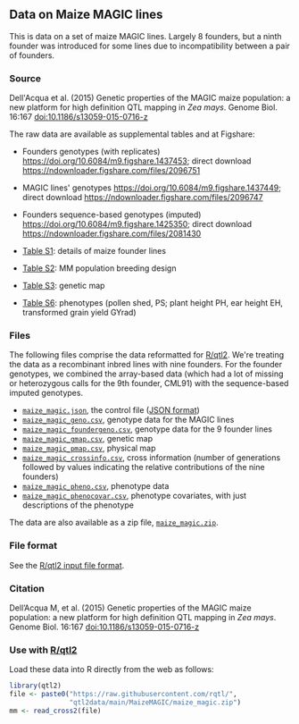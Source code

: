 ## Data on Maize MAGIC lines

This is data on a set of maize MAGIC lines. Largely 8 founders, but a
ninth founder was introduced for some lines due to incompatibility
between a pair of founders.

### Source

Dell'Acqua et al. (2015) Genetic properties of the MAGIC maize
population: a new platform for high definition QTL mapping in _Zea
mays_. Genome Biol. 16:167
[doi:10.1186/s13059-015-0716-z](https://doi.org/10.1186/s13059-015-0716-z)

The raw data are available as supplemental tables and at Figshare:

- Founders genotypes (with replicates)
  <https://doi.org/10.6084/m9.figshare.1437453>;
  direct download
  <https://ndownloader.figshare.com/files/2096751>

- MAGIC lines' genotypes
  <https://doi.org/10.6084/m9.figshare.1437449>;
  direct download
  <https://ndownloader.figshare.com/files/2096747>

- Founders sequence-based genotypes (imputed)
  <https://doi.org/10.6084/m9.figshare.1425350>;
  direct download
  <https://ndownloader.figshare.com/files/2081430>

- [Table S1](https://static-content.springer.com/esm/art%3A10.1186%2Fs13059-015-0716-z/MediaObjects/13059_2015_716_MOESM1_ESM.xlsx):
  details of maize founder lines

- [Table S2](https://static-content.springer.com/esm/art%3A10.1186%2Fs13059-015-0716-z/MediaObjects/13059_2015_716_MOESM2_ESM.xlsx): MM population breeding design

- [Table S3](https://static-content.springer.com/esm/art%3A10.1186%2Fs13059-015-0716-z/MediaObjects/13059_2015_716_MOESM8_ESM.xlsx): genetic map

- [Table S6](https://static-content.springer.com/esm/art%3A10.1186%2Fs13059-015-0716-z/MediaObjects/13059_2015_716_MOESM13_ESM.xlsx): phenotypes (pollen shed, PS; plant height PH, ear height EH, transformed grain yield GYrad)


### Files

The following files comprise the data reformatted for
[R/qtl2](https://kbroman.org/rqtl2). We're treating the data as a
recombinant inbred lines with nine founders. For the founder
genotypes, we combined the array-based data (which had a lot of
missing or heterozygous calls for the 9th founder, CML91) with the
sequence-based imputed genotypes.

- [`maize_magic.json`](maize_magic.json), the control file ([JSON format](https://json.org))
- [`maize_magic_geno.csv`](maize_magic_geno.csv), genotype data for
  the MAGIC lines
- [`maize_magic_foundergeno.csv`](maize_magic_geno.csv), genotype data
  for the 9 founder lines
- [`maize_magic_gmap.csv`](maize_magic_gmap.csv), genetic map
- [`maize_magic_pmap.csv`](maize_magic_pmap.csv), physical map
- [`maize_magic_crossinfo.csv`](maize_magic_covar.csv), cross
  information (number of generations followed by values indicating the
  relative contributions of the nine founders)
- [`maize_magic_pheno.csv`](maize_magic_pheno.csv), phenotype data
- [`maize_magic_phenocovar.csv`](maize_magic_pheno.csv), phenotype
  covariates, with just descriptions of the phenotype

The data are also available as a zip file, [`maize_magic.zip`](maize_magic.zip).


### File format

See the [R/qtl2 input file format](https://kbroman.org/qtl2/assets/vignettes/input_files.html).


### Citation

Dell’Acqua M, et al. (2015) Genetic properties of the MAGIC maize
population: a new platform for high definition QTL mapping in _Zea
mays_. Genome Biol. 16:167
[doi:10.1186/s13059-015-0716-z](https://doi.org/10.1186/s13059-015-0716-z)


### Use with [R/qtl2](https://kbroman.org/qtl2)

Load these data into R directly from the web as follows:

```r
library(qtl2)
file <- paste0("https://raw.githubusercontent.com/rqtl/",
               "qtl2data/main/MaizeMAGIC/maize_magic.zip")
mm <- read_cross2(file)
```
